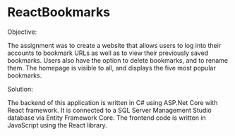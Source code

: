 # ReactBookmarks
Objective:

The assignment was to create a website that allows users to log into their accounts to bookmark URLs as well as to view their previously saved bookmarks. Users also have the option to delete bookmarks, and to rename them.
The homepage is visible to all, and displays the five most popular bookmarks.

Solution:

The backend of this application is written in C# using ASP.Net Core with React framework. It is connected to a SQL Server Management Studio database via Entity Framework Core. The frontend code is written in JavaScript using the React library.
